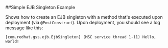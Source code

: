 ##Simple EJB Singleton Example

Shows how to create an EJB singleton with a method that's executed upon deployment (via `@PostConstruct`).  Upon deployment, you should see a log message like this:

    [com.redhat.gss.ejb.EjbSingleton] (MSC service thread 1-11) Hello, world!

